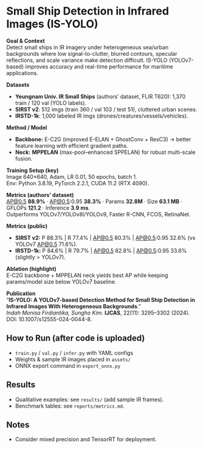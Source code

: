 # Small Ship Detection in Infrared Images (IS-YOLO)

**Goal & Context**  
Detect small ships in IR imagery under heterogeneous sea/urban backgrounds where low signal-to-clutter, blurred contours, specular reflections, and scale variance make detection difficult. IS-YOLO (YOLOv7-based) improves accuracy and real-time performance for maritime applications.

**Datasets**
- **Yeungnam Univ. IR Small Ships** (authors’ dataset, FLIR T620): 1,370 train / 120 val (YOLO labels).
- **SIRST v2**: 512 imgs (train 360 / val 103 / test 51), cluttered urban scenes.
- **IRSTD-1k**: 1,000 labeled IR imgs (drones/creatures/vessels/vehicles).

**Method / Model**
- **Backbone:** E-C2G (improved E-ELAN + GhostConv + ResC3) → better feature learning with efficient gradient paths.  
- **Neck:** **MPPELAN** (max-pool–enhanced SPPELAN) for robust multi-scale fusion.

**Training Setup (key)**  
Image 640×640, Adam, LR 0.01, 50 epochs, batch 1.  
Env: Python 3.8.19, PyTorch 2.2.1, CUDA 11.2 (RTX 4090).

**Metrics (authors’ dataset)**  
AP@0.5 **88.9%** · AP@0.5:0.95 **38.3%** · Params **32.8M** · Size **63.1 MB** · GFLOPs **121.2** · Inference **3.9 ms**.  
Outperforms YOLOv7/YOLOv8l/YOLOv9, Faster R-CNN, FCOS, RetinaNet.

**Metrics (public)**
- **SIRST v2:** P 88.3% | R 77.4% | AP@0.5 80.3% | AP@0.5:0.95 32.6% (vs YOLOv7 AP@0.5 71.6%).
- **IRSTD-1k:** P 84.6% | R 79.7% | AP@0.5 82.8% | AP@0.5:0.95 33.6% (slightly > YOLOv7).

**Ablation (highlight)**  
E-C2G backbone + MPPELAN neck yields best AP while keeping params/model size below YOLOv7 baseline.

**Publication**  
“**IS-YOLO: A YOLOv7-based Detection Method for Small Ship Detection in Infrared Images With Heterogeneous Backgrounds**.”  
*Indah Monisa Firdiantika, Sungho Kim.* **IJCAS**, 22(11): 3295–3302 (2024). DOI: 10.1007/s12555-024-0044-8.

## How to Run (after code is uploaded)
- `train.py` / `val.py` / `infer.py` with YAML configs  
- Weights & sample IR images placed in `assets/`  
- ONNX export command in `export_onnx.py`

## Results
- Qualitative examples: see `results/` (add sample IR frames).
- Benchmark tables: see `reports/metrics.md`.

## Notes
- Consider mixed precision and TensorRT for deployment.

